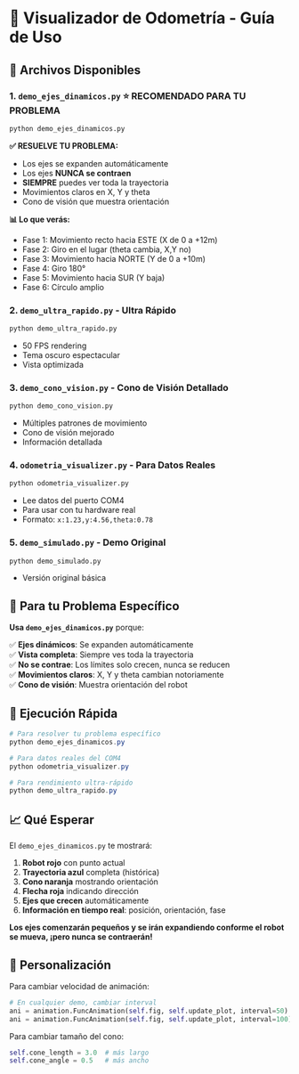 # 🚀 Visualizador de Odometría - Guía de Uso

## 📁 Archivos Disponibles

### 1. **`demo_ejes_dinamicos.py`** ⭐ **RECOMENDADO PARA TU PROBLEMA**
```bash
python demo_ejes_dinamicos.py
```
**✅ RESUELVE TU PROBLEMA:**
- Los ejes se expanden automáticamente 
- Los ejes **NUNCA se contraen**
- **SIEMPRE** puedes ver toda la trayectoria
- Movimientos claros en X, Y y theta
- Cono de visión que muestra orientación

**📊 Lo que verás:**
- Fase 1: Movimiento recto hacia ESTE (X de 0 a +12m)
- Fase 2: Giro en el lugar (theta cambia, X,Y no)
- Fase 3: Movimiento hacia NORTE (Y de 0 a +10m)  
- Fase 4: Giro 180°
- Fase 5: Movimiento hacia SUR (Y baja)
- Fase 6: Círculo amplio

### 2. **`demo_ultra_rapido.py`** - Ultra Rápido
```bash
python demo_ultra_rapido.py
```
- 50 FPS rendering
- Tema oscuro espectacular
- Vista optimizada

### 3. **`demo_cono_vision.py`** - Cono de Visión Detallado
```bash
python demo_cono_vision.py
```
- Múltiples patrones de movimiento
- Cono de visión mejorado
- Información detallada

### 4. **`odometria_visualizer.py`** - Para Datos Reales
```bash
python odometria_visualizer.py
```
- Lee datos del puerto COM4
- Para usar con tu hardware real
- Formato: `x:1.23,y:4.56,theta:0.78`

### 5. **`demo_simulado.py`** - Demo Original
```bash
python demo_simulado.py
```
- Versión original básica

## 🎯 **Para tu Problema Específico**

**Usa `demo_ejes_dinamicos.py`** porque:

✅ **Ejes dinámicos**: Se expanden automáticamente  
✅ **Vista completa**: Siempre ves toda la trayectoria  
✅ **No se contrae**: Los límites solo crecen, nunca se reducen  
✅ **Movimientos claros**: X, Y y theta cambian notoriamente  
✅ **Cono de visión**: Muestra orientación del robot  

## 🚀 Ejecución Rápida

```powershell
# Para resolver tu problema específico
python demo_ejes_dinamicos.py

# Para datos reales del COM4
python odometria_visualizer.py

# Para rendimiento ultra-rápido
python demo_ultra_rapido.py
```

## 📈 Qué Esperar

El `demo_ejes_dinamicos.py` te mostrará:

1. **Robot rojo** con punto actual
2. **Trayectoria azul** completa (histórica)  
3. **Cono naranja** mostrando orientación
4. **Flecha roja** indicando dirección
5. **Ejes que crecen** automáticamente
6. **Información en tiempo real**: posición, orientación, fase

**Los ejes comenzarán pequeños y se irán expandiendo conforme el robot se mueva, ¡pero nunca se contraerán!**

## 🔧 Personalización

Para cambiar velocidad de animación:
```python
# En cualquier demo, cambiar interval
ani = animation.FuncAnimation(self.fig, self.update_plot, interval=50)  # más rápido
ani = animation.FuncAnimation(self.fig, self.update_plot, interval=100) # más lento
```

Para cambiar tamaño del cono:
```python
self.cone_length = 3.0  # más largo
self.cone_angle = 0.5   # más ancho
```